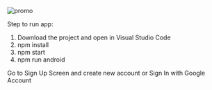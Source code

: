![promo](https://github.com/Amirelo/Florist-Shop-ReactNative/assets/80700398/6bc87faf-b453-40e9-bbae-591eefd67423)


Step to run app:

1. Download the project and open in Visual Studio Code
2. npm install
3. npm start
4. npm run android

Go to Sign Up Screen and create new account or Sign In with Google Account


